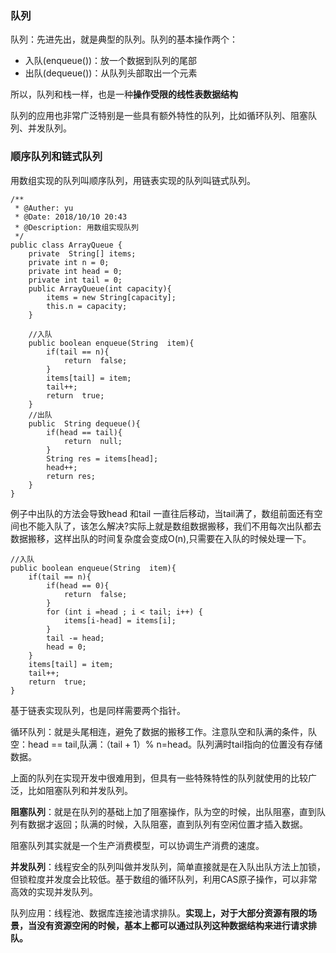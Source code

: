 ### 队列

队列：先进先出，就是典型的队列。队列的基本操作两个：

- 入队(enqueue())：放一个数据到队列的尾部
- 出队(dequeue())：从队列头部取出一个元素

所以，队列和栈一样，也是一种**操作受限的线性表数据结构**

队列的应用也非常广泛特别是一些具有额外特性的队列，比如循环队列、阻塞队列、并发队列。

### 顺序队列和链式队列

用数组实现的队列叫顺序队列，用链表实现的队列叫链式队列。

	
	/**
	 * @Auther: yu
	 * @Date: 2018/10/10 20:43
	 * @Description: 用数组实现队列
	 */
	public class ArrayQueue {
	    private  String[] items;
	    private int n = 0;
	    private int head = 0;
	    private int tail = 0;
	    public ArrayQueue(int capacity){
	        items = new String[capacity];
	        this.n = capacity;
	    }
	
	    //入队
	    public boolean enqueue(String  item){
	        if(tail == n){
	            return  false;
	        }
	        items[tail] = item;
	        tail++;
	        return  true;
	    }
	    //出队
	    public  String dequeue(){
	        if(head == tail){
	            return  null;
	        }
	        String res = items[head];
	        head++;
	        return res;
	    }
	}


例子中出队的方法会导致head 和tail 一直往后移动，当tail满了，数组前面还有空间也不能入队了，该怎么解决?实际上就是数组数据搬移，我们不用每次出队都去数据搬移，这样出队的时间复杂度会变成O(n),只需要在入队的时候处理一下。



    //入队
    public boolean enqueue(String  item){
        if(tail == n){
            if(head == 0){
                return  false;
            }
            for (int i =head ; i < tail; i++) {
                items[i-head] = items[i];
            }
            tail -= head;
            head = 0;
        }
        items[tail] = item;
        tail++;
        return  true;
    }



基于链表实现队列，也是同样需要两个指针。

循环队列：就是头尾相连，避免了数据的搬移工作。注意队空和队满的条件，队空：head == tail,队满：（tail + 1）% n=head。队列满时tail指向的位置没有存储数据。

上面的队列在实现开发中很难用到，但具有一些特殊特性的队列就使用的比较广泛，比如阻塞队列和并发队列。

**阻塞队列**：就是在队列的基础上加了阻塞操作，队为空的时候，出队阻塞，直到队列有数据才返回；队满的时候，入队阻塞，直到队列有空闲位置才插入数据。

阻塞队列其实就是一个生产消费模型，可以协调生产消费的速度。

**并发队列**：线程安全的队列叫做并发队列，简单直接就是在入队出队方法上加锁，但锁粒度并发度会比较低。基于数组的循环队列，利用CAS原子操作，可以非常高效的实现并发队列。

队列应用：线程池、数据库连接池请求排队。**实现上，对于大部分资源有限的场景，当没有资源空闲的时候，基本上都可以通过队列这种数据结构来进行请求排队。**